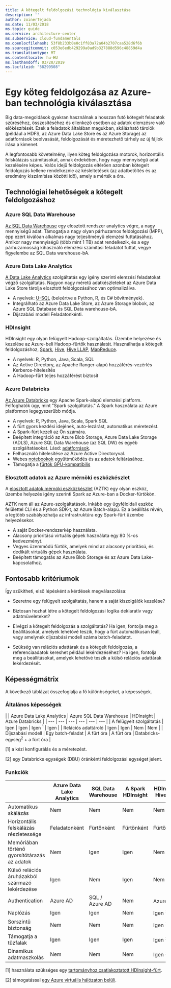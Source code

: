 ```yaml
---
title: A kötegelt feldolgozási technológia kiválasztása
description: ''
author: zoinerTejada
ms.date: 11/03/2018
ms.topic: guide
ms.service: architecture-center
ms.subservice: cloud-fundamentals
ms.openlocfilehash: 53f8b233b0e0c1ff83a72a04b2707caa528d6f6b
ms.sourcegitcommit: c053e6edb429299a0ad9b327888d596c48859d4a
ms.translationtype: MT
ms.contentlocale: hu-HU
ms.lasthandoff: 03/20/2019
ms.locfileid: "58299508"
---
```

# <a name="choosing-a-batch-processing-technology-in-azure"></a>Egy köteg feldolgozása az Azure-ban technológia kiválasztása

Big data-megoldások gyakran használnak a hosszan futó kötegelt feladatok szűréséhez, összesítéséhez és ellenkező esetben az adatok elemzésre való előkészítését. Ezek a feladatok általában magukban, skálázható tárolók (például a HDFS, az Azure Data Lake Store és az Azure Storage) az adatforrások beolvasását, feldolgozását és méretezhető tárhely az új fájlok írása a kimenet.

A legfontosabb követelmény, ilyen köteg feldolgozása motorok, horizontális felskálázás számításokat, annak érdekében, hogy nagy mennyiségű adat kezelésére képes. Valós idejű feldolgozás eltérően azonban kötegelt feldolgozás kellene rendelkeznie az késleltetések (az adatbetöltés és az eredmény kiszámítása közötti idő), amely a mérték a óra.

## <a name="technology-choices-for-batch-processing"></a>Technológiai lehetőségek a kötegelt feldolgozáshoz

### <a name="azure-sql-data-warehouse"></a>Azure SQL Data Warehouse

[Az SQL Data Warehouse](/azure/sql-data-warehouse/) egy elosztott rendszer analytics végre, a nagy mennyiségű adat. Támogatja a nagy olyan párhuzamos feldolgozási (MPP), épp ezért kiválóan alkalmas nagy teljesítményű elemzési futtatásához. Amikor nagy mennyiségű (több mint 1 TB) adat rendelkezik, és a egy párhuzamosság kihasználó elemzési számítási feladatot futtat, vegye figyelembe az SQL Data warehouse-bA.

### <a name="azure-data-lake-analytics"></a>Azure Data Lake Analytics

[A Data Lake Analytics](/azure/data-lake-analytics/data-lake-analytics-overview) szolgáltatás egy igény szerinti elemzési feladatokat végző szolgáltatás. Nagyon nagy méretű adatkészleteket az Azure Data Lake Store tárolja elosztott feldolgozásához van optimalizálva.

- A nyelvek: [U-SQL](/azure/data-lake-analytics/data-lake-analytics-u-sql-get-started) (beleértve a Python, R, és C# bővítmények).
- Integrálható az Azure Data Lake Store, az Azure Storage blobok, az Azure SQL Database és SQL Data warehouse-bA.
- Díjszabási modell Feladatonkénti.

### <a name="hdinsight"></a>HDInsight

HDInsight egy olyan felügyelt Hadoop-szolgáltatás. Üzembe helyezése és kezelése az Azure-beli Hadoop-fürtök használatát. Használhatja a kötegelt feldolgozáshoz, [Spark](/azure/hdinsight/spark/apache-spark-overview), [Hive](/azure/hdinsight/hadoop/hdinsight-use-hive), [Hive LLAP](/azure/hdinsight/interactive-query/apache-interactive-query-get-started), [MapReduce](/azure/hdinsight/hadoop/hdinsight-use-mapreduce).

- A nyelvek: R, Python, Java, Scala, SQL
- Az Active Directory, az Apache Ranger-alapú hozzáférés-vezérlés Kerberos-hitelesítés
- A Hadoop-fürt teljes hozzáférést biztosít

### <a name="azure-databricks"></a>Azure Databricks

[Az Azure Databricks](/azure/azure-databricks/) egy Apache Spark-alapú elemzési platform. Felfoghatók úgy, mint "Spark szolgáltatás." A Spark használata az Azure platformon legegyszerűbb módja.

- A nyelvek: R, Python, Java, Scala, Spark SQL
- A fürt gyors kezdési idejének, auto-lezárást, automatikus méretezést.
- A Spark-fürt kezeli az Ön számára.
- Beépített integráció az Azure Blob Storage, Azure Data Lake Storage (ADLS), Azure SQL Data Warehouse (az SQL DW) és egyéb szolgáltatásokat. Lásd: [adatforrások](https://docs.azuredatabricks.net/spark/latest/data-sources/index.html).
- Felhasználó hitelesítése az Azure Active Directoryval.
- Webes [notebookok](https://docs.azuredatabricks.net/user-guide/notebooks/index.html) együttműködés és az adatok feltárásához.
- Támogatja a [fürtök GPU-kompatibilis](https://docs.azuredatabricks.net/user-guide/clusters/gpu.html)

### <a name="azure-distributed-data-engineering-toolkit"></a>Elosztott adatok az Azure mérnöki eszközkészlet

A [elosztott adatok mérnöki eszközkészlet](https://github.com/azure/aztk) (AZTK) egy olyan eszköz, üzembe helyezés igény szerinti Spark az Azure-ban a Docker-fürtökön.

AZTK nem áll az Azure-szolgáltatások. Inkább egy ügyféloldali eszköz felülettel CLI és a Python SDK-t, az Azure Batch-alapú. Ez a beállítás révén, a legtöbb szabályozhatja az infrastruktúra egy Spark-fürt üzembe helyezésekor.

- A saját Docker-rendszerkép használata.
- Alacsony prioritású virtuális gépek használata egy 80 %-os kedvezményt.
- Vegyes üzemmódú fürtök, amelyek mind az alacsony prioritású, és dedikált virtuális gépek használata.
- Beépített támogatás az Azure Blob Storage és az Azure Data Lake-kapcsolathoz.

## <a name="key-selection-criteria"></a>Fontosabb kritériumok

Így szűkítheti, első lépésként a kérdések megválaszolása:

- Szeretne egy felügyelt szolgáltatás, hanem a saját kiszolgálók kezelése?

- Biztosan hozhat létre a kötegelt feldolgozási logika deklaratív vagy adatműveleteket?

- Elvégzi a kötegelt feldolgozás a szolgáltatás? Ha igen, fontolja meg a beállításokat, amelyek lehetővé teszik, hogy a fürt automatikusan leáll, vagy amelynek díjszabási modell száma batch-feladatot.

- Szükség van relációs adattárak és a kötegelt feldolgozás, a referenciaadatok kereshet például lekérdezéséhez? Ha igen, fontolja meg a beállításokat, amelyek lehetővé teszik a külső relációs adattárak lekérdezését.

## <a name="capability-matrix"></a>Képességmátrix

A következő táblázat összefoglalja a fő különbségeket, a képességek.

### <a name="general-capabilities"></a>Általános képességek

<!-- markdownlint-disable MD033 -->

| | Azure Data Lake Analytics | Azure SQL Data Warehouse | HDInsight | Azure Databricks |
| --- | --- | --- | --- | --- | --- |
| A felügyelt szolgáltatás | Igen | Igen | Igen <sup>1</sup> | Igen |
| Relációs adattároló | Igen | Igen | Nem | Nem |
| Díjszabási modell | Egy batch-feladat | A fürt óra | A fürt óra | Databricks-egység<sup>2</sup> + a fürt óra |

[1] a kézi konfigurálás és a méretezést.

[2] egy Databricks egységek (DBU) óránkénti feldolgozási egységet jelent.

### <a name="capabilities"></a>Funkciók

| | Azure Data Lake Analytics | SQL Data Warehouse | A Spark HDInsight | HDInsight Hive-val | HDInsight Hive LLAP-val | Azure Databricks |
| --- | --- | --- | --- | --- | --- | --- |
| Automatikus skálázás | Nem | Nem | Nem | Nem | Nem | Igen |
| Horizontális felskálázás részletessége  | Feladatonként | Fürtönként | Fürtönként | Fürtönként | Fürtönként | Fürtönként |
| Memóriában történő gyorsítótárazás az adatok | Nem | Igen | Igen | Nem | Igen | Igen |
| Külső relációs áruházakból származó lekérdezése | Igen | Nem | Igen | Nem | Nem | Igen |
| Authentication  | Azure AD | SQL / Azure AD | Nem | Azure AD<sup>1</sup> | Azure AD<sup>1</sup> | Azure AD |
| Naplózás  | Igen | Igen | Nem | Igen <sup>1</sup> | Igen <sup>1</sup> | Igen |
| Sorszintű biztonság | Nem | Nem | Nem | Igen <sup>1</sup> | Igen <sup>1</sup> | Nem |
| Támogatja a tűzfalak | Igen | Igen | Igen | Igen <sup>2</sup> | Igen <sup>2</sup> | Nem |
| Dinamikus adatmaszkolás | Nem | Nem | Nem | Igen <sup>1</sup> | Igen <sup>1</sup> | Nem |

<!-- markdownlint-enable MD033 -->

[1] használata szükséges egy [tartományhoz csatlakoztatott HDInsight-fürt](/azure/hdinsight/domain-joined/apache-domain-joined-introduction).

[2] támogatással [egy Azure virtuális hálózaton belüli](/azure/hdinsight/hdinsight-extend-hadoop-virtual-network).
